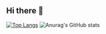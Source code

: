 ## Hi there 👋

[![Top Langs](https://github-readme-stats.vercel.app/api/top-langs/?username=sawada-naoya&layout=compact&langs_count=10&theme=highcontrast)](https://github.com/anuraghazra/github-readme-stats)
![Anurag's GitHub stats](https://github-readme-stats.vercel.app/api?username=sawada-naoya&show_icons=true&theme=highcontrast)

<!--
**sawada-naoya/sawada-naoya** is a ✨ _special_ ✨ repository because its `README.md` (this file) appears on your GitHub profile.
dark, radical, merko, gruvbox, tokyonight, onedark, cobalt, synthwave, highcontrast, dracula
Here are some ideas to get you started:

- 🔭 I’m currently working on ...
- 🌱 I’m currently learning ...
- 👯 I’m looking to collaborate on ...
- 🤔 I’m looking for help with ...
- 💬 Ask me about ...
- 📫 How to reach me: ...
- 😄 Pronouns: ...
- ⚡ Fun fact: ...
-->
